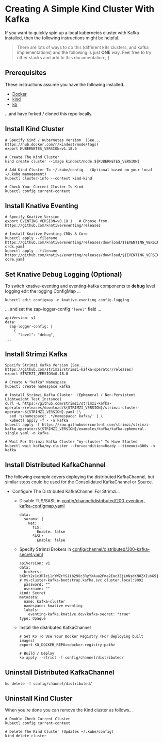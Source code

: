 # Creating A Simple Kind Cluster With Kafka

If you want to quickly spin up a local kubernetes cluster with Kafka installed,
then the following instructions might be helpful.

> There are lots of ways to do this (different k8s clusters, and kafka
> implementations) and the following is just **ONE** way. Feel free to try other
> stacks and add to this documentation ; )

## Prerequisites

These instructions assume you have the following installed...

- [Docker](https://www.docker.com/products/docker-desktop)
- [kind](https://kind.sigs.k8s.io/)
- [ko](https://github.com/google/ko)

...and have forked / cloned this repo locally.

## Install Kind Cluster

```
# Specify Kind / Kubernetes Version  (See... https://hub.docker.com/r/kindest/node/tags)
export KUBERNETES_VERSION=v1.18.6

# Create The Kind Cluster
kind create cluster --image kindest/node:${KUBERNETES_VERSION}

# Add Kind Cluster To ~/.kube/config   (Optional based on your local ~/.kube management)
kubectl cluster-info --context kind-kind

# Check Your Current Cluster Is Kind
kubectl config current-context
```

## Install Knative Eventing

```
# Specify Knative Version
export EVENTING_VERSION=v0.18.1   # Choose from https://github.com/knative/eventing/releases

# Install Knative-Eventing CRDs & Core
kubectl apply --filename https://github.com/knative/eventing/releases/download/${EVENTING_VERSION}/eventing-crds.yaml
kubectl apply --filename https://github.com/knative/eventing/releases/download/${EVENTING_VERSION}/eventing-core.yaml
```

## Set Knative Debug Logging (Optional)

To switch knative-eventing and eventing-kafka components to **debug** level
logging edit the logging ConfigMap ...

```
kubectl edit configmap -n knative-eventing config-logging
```

... and set the zap-logger-config `"level"` field ...

```
apiVersion: v1
data:
  zap-logger-config: |
    {
      "level": "debug",
...
```

## Install Strimzi Kafka

```
Specify Strimzi Kafka Version (See... https://github.com/strimzi/strimzi-kafka-operator/releases)
export STRIMZI_VERSION=0.18.0

# Create A "kafka" Namespace
kubectl create namespace kafka

# Install Strimzi Kafka Cluster  (Ephemeral / Non-Persistent Lightweight Test Instance)
curl -L https://github.com/strimzi/strimzi-kafka-operator/releases/download/${STRIMZI_VERSION}/strimzi-cluster-operator-${STRIMZI_VERSION}.yaml |\
  sed 's/namespace: .*/namespace: kafka/' | \
  kubectl apply -f - -n kafka
kubectl apply -f https://raw.githubusercontent.com/strimzi/strimzi-kafka-operator/${STRIMZI_VERSION}/examples/kafka/kafka-ephemeral-single.yaml -n kafka

# Wait For Strimzi Kafka Cluster "my-cluster" To Have Started
kubectl wait kafka/my-cluster --for=condition=Ready --timeout=300s -n kafka
```

## Install Distributed KafkaChannel

The following example covers deploying the distributed KafkaChannel, but similar
steps could be used for the Consolidated KafkaChannel or Source.

- Configure The Distributed KafkaChannel For Strimzi...

  - Disable TLS/SASL in
    [config/channel/distributed/200-eventing-kafka-configmap.yaml](../config/channel/distributed/300-eventing-kafka-configmap.yaml)
    ```
    data:
      sarama: |
        Net:
          TLS:
            Enable: false
          SASL:
            Enable: false
    ```
  - Specify Strimzi Brokers in
    [config/channel/distributed/300-kafka-secret.yaml](../config/channel/distributed/300-kafka-secret.yaml)

    ```
    apiVersion: v1
    data:
      brokers: bXktY2x1c3Rlci1rYWZrYS1ib290c3RyYXAua2Fma2Euc3ZjLmNsdXN0ZXIubG9jYWw6OTA5Mg== # my-cluster-kafka-bootstrap.kafka.svc.cluster.local:9092
      password: ""
      username: ""
    kind: Secret
    metadata:
      name: kafka-cluster
      namespace: knative-eventing
      labels:
        eventing-kafka.knative.dev/kafka-secret: "true"
    type: Opaque
    ```

  - Install the distributed KafkaChannel

    ```
    # Set Ko To Use Your Docker Registry (For deploying built images)
    export KO_DOCKER_REPO=<docker-registry-path>

    # Build / Deploy
    ko apply --strict -f config/channel/distributed/
    ```

## Uninstall Distributed KafkaChannel

```
ko delete -f config/channel/distributed/
```

## Uninstall Kind Cluster

When you're done you can remove the Kind cluster as follows...

```
# Double Check Current Cluster
kubectl config current-context

# Delete The Kind Cluster (Updates ~/.kube/config)
kind delete cluster
```
